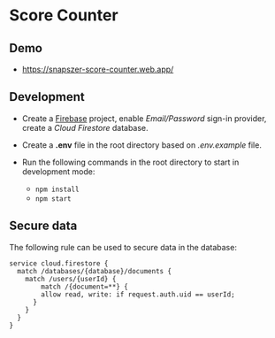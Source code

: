 # Score Counter

## Demo

- https://snapszer-score-counter.web.app/

## Development

- Create a [Firebase](https://firebase.google.com/) project, enable _Email/Password_ sign-in provider, create a _Cloud Firestore_ database.

- Create a **.env** file in the root directory based on _.env.example_ file.

- Run the following commands in the root directory to start in development mode:
  - `npm install`
  - `npm start`

## Secure data

The following rule can be used to secure data in the database:

```
service cloud.firestore {
  match /databases/{database}/documents {
    match /users/{userId} {
    	match /{document=**} {
        allow read, write: if request.auth.uid == userId;
      }
    }
  }
}
```
